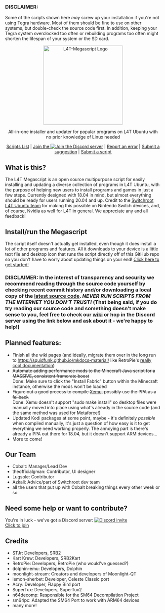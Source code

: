 ### DISCLAIMER:
Some of the scripts shown here *may* screw up your installation if you're not using Tegra hardware. Most of them should be fine to use on other systems, but double-check the source code first.
In addition, keeping your Tegra system overclocked too often or rebuilding programs too often might shorten the lifespan of your system or the SD card.
<p align="center">
    <img src="https://github.com/cobalt2727/L4T-Megascript/raw/master/assets/L4T_Megascript-logo-transparent-effect.png" height=256 alt="L4T-Megascript Logo"
</p>

<p align="center">All-in-one installer and updater for popular programs on L4T Ubuntu with no prior knowledge of Linux needed
<p align="center">
  <a href="https://github.com/cobalt2727/L4T-Megascript/wiki">
    Scripts List</a>
  |
  <a href="https://discord.gg/abgW2AG87Z">
    Join the <img src="https://img.shields.io/discord/719014537277210704.svg?color=7289da&label=Discord%20server&logo=discord" alt="Join the Discord server"></a>
  |
  <a href="https://github.com/cobalt2727/L4T-Megascript/issues">
    Report an error</a>
  |
  <a href="https://github.com/cobalt2727/L4T-Megascript/discussions/categories/ideas">
    Submit a suggestion</a>
  |
  <a href="https://github.com/cobalt2727/L4T-Megascript/pulls">
    Submit a script</a>

## What is this?

The L4T Megascript is an open source multipurpose script for easily installing and updating a diverse collection of programs in L4T Ubuntu, with the purpose of helping new users to install programs and games in just a few steps. Currently designed with 18.04 in mind, but almost everything should be ready for users running 20.04 and up. Credit to the [Switchroot L4T Ubuntu team](https://switchroot.org/) for making this possible on Nintendo Switch devices, and, of course, Nvidia as well for L4T in general. We appreciate any and all feedback!

## Install/run the Megascript
The script itself doesn't actually get installed, even though it does install a lot of other programs and features. All it downloads to your device is a little text file and desktop icon that runs the script directly off of this GitHub repo so you don't have to worry about updating things on your end! [Click here to get started!](https://github.com/cobalt2727/L4T-Megascript/wiki/Initial-Setup)
<Br>

### DISCLAIMER: In the interest of transparency and security we recommend reading through the source code yourself by checking recent commit history and/or downloading a local copy of the [latest source code](https://github.com/cobalt2727/L4T-Megascript/archive/refs/heads/master.zip). *NEVER RUN SCRIPTS FROM THE INTERNET YOU DON'T TRUST!* (That being said, if you do try reading our source code and something doesn't make sense to you, feel free to check our [wiki](./wiki) or hop in the Discord server using the link below and ask about it - we're happy to help!)

## Planned features:
- Finish all the wiki pages (and ideally, migrate them over in the long run to https://squidfunk.github.io/mkdocs-material/ like RetroPie's [really cool documentation](https://retropie.org.uk/docs/))
- ~~Automate adding performance mods to the Minecraft Java script for a MASSIVE, consistent framerate boost~~ <Br>
Done: Make sure to click the "Install Fabric" button within the Minecraft instance, otherwise the mods won't be loaded
- ~~Figure out a good process to compile [Xemu](https://github.com/mborgerson/xemu), possibly use the PPA as a fallback~~ <Br>
Done: Xemu doesn't support "sudo make install" so desktop files were manually moved into place using what's already in the source code (and the same method was used for Metaforce!)
- Updated Kodi packages at some point, maybe - it's definitely _possible_ when compiled manually, it's just a question of how easy is it to get everything we need working properly. The annoying part is there's already a PPA out there for 18.04, but it doesn't support ARM devices...
- More to come!

## Our Team
- Cobalt: Manager/Lead Dev
- theofficialgman: Contributor, UI designer
- Lugsole: Contributor
- Azkali: Advice/part of Switchroot dev team
- all the users that put up with Cobalt breaking things every other week or so


## Need some help or want to contribute?
You're in luck - we've got a Discord server: [![Discord invite](https://discord.com/assets/ff41b628a47ef3141164bfedb04fb220.png)](https://discord.gg/abgW2AG87Z "Discord server invite link") <Br>
[Click to join](https://discord.gg/abgW2AG87Z) <Br>

## Credits
- STJr: Developers, SRB2
- Kart Krew: Developers, SRB2Kart
- RetroPie: Developers, RetroPie (who would've guessed?)
- dolphin-emu: Developers, Dolphin
- moonlight-stream: Creators and developers of Moonlight-QT
- lemon-sherbet: Developer, Celeste Classic port
- Acry: Developer, Flappy Bird port
- SuperTux: Developers, SuperTux2
- n64decomp: Responsible for the SM64 Decompilation Project
- sm64pc: Adapted the SM64 Port to work with ARM64 devices
- many more!
